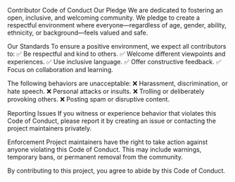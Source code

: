 Contributor Code of Conduct
Our Pledge
We are dedicated to fostering an open, inclusive, and welcoming community. We pledge to create a respectful environment where everyone—regardless of age, gender, ability, ethnicity, or background—feels valued and safe.

Our Standards
To ensure a positive environment, we expect all contributors to:
✅ Be respectful and kind to others.
✅ Welcome different viewpoints and experiences.
✅ Use inclusive language.
✅ Offer constructive feedback.
✅ Focus on collaboration and learning.

The following behaviors are unacceptable:
❌ Harassment, discrimination, or hate speech.
❌ Personal attacks or insults.
❌ Trolling or deliberately provoking others.
❌ Posting spam or disruptive content.

Reporting Issues
If you witness or experience behavior that violates this Code of Conduct, please report it by creating an issue or contacting the project maintainers privately.

Enforcement
Project maintainers have the right to take action against anyone violating this Code of Conduct. This may include warnings, temporary bans, or permanent removal from the community.

By contributing to this project, you agree to abide by this Code of Conduct.
